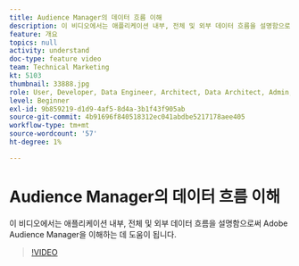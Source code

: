 ```yaml
---
title: Audience Manager의 데이터 흐름 이해
description: 이 비디오에서는 애플리케이션 내부, 전체 및 외부 데이터 흐름을 설명함으로써 Adobe Audience Manager을 이해하는 데 도움이 됩니다.
feature: 개요
topics: null
activity: understand
doc-type: feature video
team: Technical Marketing
kt: 5103
thumbnail: 33888.jpg
role: User, Developer, Data Engineer, Architect, Data Architect, Admin, Leader
level: Beginner
exl-id: 9b859219-d1d9-4af5-8d4a-3b1f43f905ab
source-git-commit: 4b91696f840518312ec041abdbe5217178aee405
workflow-type: tm+mt
source-wordcount: '57'
ht-degree: 1%

---
```


# Audience Manager의 데이터 흐름 이해

이 비디오에서는 애플리케이션 내부, 전체 및 외부 데이터 흐름을 설명함으로써 Adobe Audience Manager을 이해하는 데 도움이 됩니다.

>[!VIDEO](https://video.tv.adobe.com/v/33888/?quality=12)
